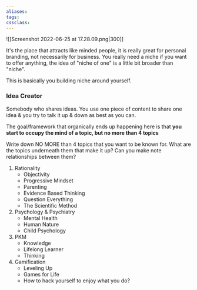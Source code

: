 ```yaml
---
aliases:
tags: 
cssclass: 
---
```


![[Screenshot 2022-06-25 at 17.28.09.png|300]]

It's the place that attracts like minded people, it is really great for personal branding, not necessarily for business.
You really need a niche if you want to offer anything, the idea of "niche of one" is a little bit broader than "niche".

This is basically you building niche around yourself.

### Idea Creator
Somebody who shares ideas. You use one piece of content to share one idea & you try to talk it up & down as best as you can.

The goal/framework that organically ends up happening here is that **you start to occupy the mind of a topic, but no more than 4 topics**


Write down NO MORE than 4 topics that you want to be known for.
What are the topics underneath them that make it up?
Can you make note relationships between them?

1. Rationality
	- Objectivity
	- Progressive Mindset
	- Parenting
	- Evidence Based Thinking
	- Question Everything
	- The Scientific Method
2. Psychology & Psychiatry
	- Mental Health
	- Human Nature
	- Child Psychology
3. PKM
	- Knowledge 
	- Lifelong Learner
	- Thinking
4. Gamification
	- Leveling Up
	- Games for Life
	- How to hack yourself to enjoy what you do?


